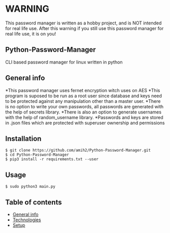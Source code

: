 # WARNING
This password manager is written as a hobby project, and is NOT intended for real life use. After this warning if you still use this password manager for real life use, it is on you!

## Python-Password-Manager
CLI based password manager for linux written in python

## General info
*This password manager uses fernet encryption witch uses on AES
*This program is suposed to be run as a root user since database and keys need to be protected against any manipulation other than a master user.
*There is no option to write your own passwords, all passwords are generated with the help of secrets library.
*There is also an option to generate usernames with the help of random_username library.
*Passwords and keys are stored in .json files which are protected with superuser ownership and permissions

## Installation
``` 
$ git clone https://github.com/amih2/Python-Password-Manager.git
$ cd Python-Password-Manager
$ pip3 install -r requirements.txt --user
```
## Usage
```
$ sudo python3 main.py
```
## Table of contents
* [General info](#general-info)
* [Technologies](#technologies)
* [Setup](#setup)
